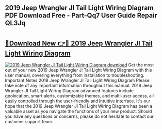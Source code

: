 ## 2019 Jeep Wrangler Jl Tail Light Wiring Diagram PDF Download Free - Part-Qq7 User Guide Repair QL3Jq

# <h2><a href="http://dfrc9z5.blite.top/?on=2019+Jeep+Wrangler+Jl+Tail+Light+Wiring+Diagram">🔗Download New 👉🔴 2019 Jeep Wrangler Jl Tail Light Wiring Diagram</a></h2>

[![2019 Jeep Wrangler Jl Tail Light Wiring Diagram download](https://i.imgur.com/lujVjoI.png)](http://dfrc9z5.blite.top/?on=2019+Jeep+Wrangler+Jl+Tail+Light+Wiring+Diagram)
Get the most out of your new 2019 Jeep Wrangler Jl Tail Light Wiring Diagram with this user manual, covering everything from installation to troubleshooting. Important Notes 2019 Jeep Wrangler Jl Tail Light Wiring Diagram Please take note of any important information throughout this manual. 2019 Jeep Wrangler Jl Tail Light Wiring Diagram advanced features include geolocation, smart alerts, customizable themes, and multi-user access, all easily controlled through the user-friendly and intuitive interface. It's our hope that the 2019 Jeep Wrangler Jl Tail Light Wiring Diagram has been a valuable asset as you navigate the functions of your new product. Should you have any questions or concerns, please do not hesitate to contact our customer support team.
